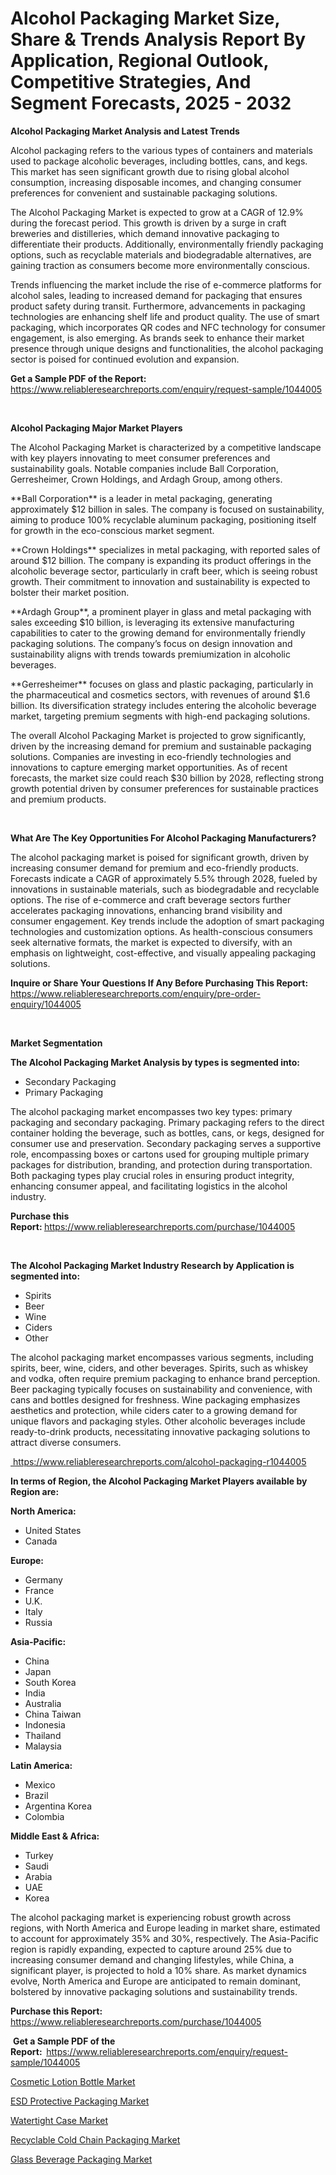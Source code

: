 <p><h1>Alcohol Packaging Market Size, Share & Trends Analysis Report By Application, Regional Outlook, Competitive Strategies, And Segment Forecasts, 2025 - 2032</h1></p><p><strong>Alcohol Packaging Market Analysis and Latest Trends</strong></p>
<p><p>Alcohol packaging refers to the various types of containers and materials used to package alcoholic beverages, including bottles, cans, and kegs. This market has seen significant growth due to rising global alcohol consumption, increasing disposable incomes, and changing consumer preferences for convenient and sustainable packaging solutions.</p><p>The Alcohol Packaging Market is expected to grow at a CAGR of 12.9% during the forecast period. This growth is driven by a surge in craft breweries and distilleries, which demand innovative packaging to differentiate their products. Additionally, environmentally friendly packaging options, such as recyclable materials and biodegradable alternatives, are gaining traction as consumers become more environmentally conscious.</p><p>Trends influencing the market include the rise of e-commerce platforms for alcohol sales, leading to increased demand for packaging that ensures product safety during transit. Furthermore, advancements in packaging technologies are enhancing shelf life and product quality. The use of smart packaging, which incorporates QR codes and NFC technology for consumer engagement, is also emerging. As brands seek to enhance their market presence through unique designs and functionalities, the alcohol packaging sector is poised for continued evolution and expansion.</p></p>
<p><strong>Get a Sample PDF of the Report:&nbsp;</strong> <a href="https://www.reliableresearchreports.com/enquiry/request-sample/1044005?utm_campaign=8&utm_medium=2&utm_source=Github&utm_content=ia&utm_term=08032025&utm_id=alcohol-packaging">https://www.reliableresearchreports.com/enquiry/request-sample/1044005</a></p>
<p>&nbsp;</p>
<p><strong>Alcohol Packaging Major Market Players</strong></p>
<p><p>The Alcohol Packaging Market is characterized by a competitive landscape with key players innovating to meet consumer preferences and sustainability goals. Notable companies include Ball Corporation, Gerresheimer, Crown Holdings, and Ardagh Group, among others.</p><p>**Ball Corporation** is a leader in metal packaging, generating approximately $12 billion in sales. The company is focused on sustainability, aiming to produce 100% recyclable aluminum packaging, positioning itself for growth in the eco-conscious market segment.</p><p>**Crown Holdings** specializes in metal packaging, with reported sales of around $12 billion. The company is expanding its product offerings in the alcoholic beverage sector, particularly in craft beer, which is seeing robust growth. Their commitment to innovation and sustainability is expected to bolster their market position.</p><p>**Ardagh Group**, a prominent player in glass and metal packaging with sales exceeding $10 billion, is leveraging its extensive manufacturing capabilities to cater to the growing demand for environmentally friendly packaging solutions. The company’s focus on design innovation and sustainability aligns with trends towards premiumization in alcoholic beverages.</p><p>**Gerresheimer** focuses on glass and plastic packaging, particularly in the pharmaceutical and cosmetics sectors, with revenues of around $1.6 billion. Its diversification strategy includes entering the alcoholic beverage market, targeting premium segments with high-end packaging solutions.</p><p>The overall Alcohol Packaging Market is projected to grow significantly, driven by the increasing demand for premium and sustainable packaging solutions. Companies are investing in eco-friendly technologies and innovations to capture emerging market opportunities. As of recent forecasts, the market size could reach $30 billion by 2028, reflecting strong growth potential driven by consumer preferences for sustainable practices and premium products.</p></p>
<p>&nbsp;</p>
<p><strong>What Are The Key Opportunities For Alcohol Packaging Manufacturers?</strong></p>
<p><p>The alcohol packaging market is poised for significant growth, driven by increasing consumer demand for premium and eco-friendly products. Forecasts indicate a CAGR of approximately 5.5% through 2028, fueled by innovations in sustainable materials, such as biodegradable and recyclable options. The rise of e-commerce and craft beverage sectors further accelerates packaging innovations, enhancing brand visibility and consumer engagement. Key trends include the adoption of smart packaging technologies and customization options. As health-conscious consumers seek alternative formats, the market is expected to diversify, with an emphasis on lightweight, cost-effective, and visually appealing packaging solutions.</p></p>
<p><strong>Inquire or Share Your Questions If Any Before Purchasing This Report:</strong> <a href="https://www.reliableresearchreports.com/enquiry/pre-order-enquiry/1044005?utm_campaign=8&utm_medium=2&utm_source=Github&utm_content=ia&utm_term=08032025&utm_id=alcohol-packaging">https://www.reliableresearchreports.com/enquiry/pre-order-enquiry/1044005</a></p>
<p>&nbsp;</p>
<p><strong>Market Segmentation</strong></p>
<p><strong>The Alcohol Packaging Market Analysis by types is segmented into:</strong></p>
<p><ul><li>Secondary Packaging</li><li>Primary Packaging</li></ul></p>
<p><p>The alcohol packaging market encompasses two key types: primary packaging and secondary packaging. Primary packaging refers to the direct container holding the beverage, such as bottles, cans, or kegs, designed for consumer use and preservation. Secondary packaging serves a supportive role, encompassing boxes or cartons used for grouping multiple primary packages for distribution, branding, and protection during transportation. Both packaging types play crucial roles in ensuring product integrity, enhancing consumer appeal, and facilitating logistics in the alcohol industry.</p></p>
<p><strong>Purchase this Report:&nbsp;</strong><a href="https://www.reliableresearchreports.com/purchase/1044005?utm_campaign=8&utm_medium=2&utm_source=Github&utm_content=ia&utm_term=08032025&utm_id=alcohol-packaging">https://www.reliableresearchreports.com/purchase/1044005</a></p>
<p>&nbsp;</p>
<p><strong>The Alcohol Packaging Market Industry Research by Application is segmented into:</strong></p>
<p><ul><li>Spirits</li><li>Beer</li><li>Wine</li><li>Ciders</li><li>Other</li></ul></p>
<p><p>The alcohol packaging market encompasses various segments, including spirits, beer, wine, ciders, and other beverages. Spirits, such as whiskey and vodka, often require premium packaging to enhance brand perception. Beer packaging typically focuses on sustainability and convenience, with cans and bottles designed for freshness. Wine packaging emphasizes aesthetics and protection, while ciders cater to a growing demand for unique flavors and packaging styles. Other alcoholic beverages include ready-to-drink products, necessitating innovative packaging solutions to attract diverse consumers.</p></p>
<p><a href="https://www.reliableresearchreports.com/alcohol-packaging-r1044005?utm_campaign=8&utm_medium=2&utm_source=Github&utm_content=ia&utm_term=08032025&utm_id=alcohol-packaging">&nbsp;https://www.reliableresearchreports.com/alcohol-packaging-r1044005</a></p>
<p><strong>In terms of Region, the Alcohol Packaging Market Players available by Region are:</strong></p>
<p>
    <p> <strong> North America: </strong>
        <ul>
            <li>United States</li>
            <li>Canada</li>
        </ul>
        </p> 
    <p> <strong> Europe: </strong>
        <ul>
            <li>Germany</li>
            <li>France</li>
            <li>U.K.</li>
            <li>Italy</li>
            <li>Russia</li>
        </ul>
        </p> 
    <p> <strong> Asia-Pacific: </strong>
        <ul>
            <li>China</li>
            <li>Japan</li>
            <li>South Korea</li>
            <li>India</li>
            <li>Australia</li>
            <li>China Taiwan</li>
            <li>Indonesia</li>
            <li>Thailand</li>
            <li>Malaysia</li>
        </ul>
        </p> 
    <p> <strong> Latin America: </strong>
        <ul>
            <li>Mexico</li>
            <li>Brazil</li>
            <li>Argentina Korea</li>
            <li>Colombia</li>
        </ul>
        </p> 
    <p> <strong> Middle East & Africa: </strong>
        <ul>
            <li>Turkey</li>
            <li>Saudi</li>
            <li>Arabia</li>
            <li>UAE</li>
            <li>Korea</li>
        </ul>
    </p>
    </p>
<p><p>The alcohol packaging market is experiencing robust growth across regions, with North America and Europe leading in market share, estimated to account for approximately 35% and 30%, respectively. The Asia-Pacific region is rapidly expanding, expected to capture around 25% due to increasing consumer demand and changing lifestyles, while China, a significant player, is projected to hold a 10% share. As market dynamics evolve, North America and Europe are anticipated to remain dominant, bolstered by innovative packaging solutions and sustainability trends.</p></p>
<p><strong>Purchase this Report: </strong><a href="https://www.reliableresearchreports.com/purchase/1044005?utm_campaign=8&utm_medium=2&utm_source=Github&utm_content=ia&utm_term=08032025&utm_id=alcohol-packaging">https://www.reliableresearchreports.com/purchase/1044005</a></p>
<p>&nbsp;<strong>Get a Sample PDF of the Report:&nbsp;&nbsp;</strong><a href="https://www.reliableresearchreports.com/enquiry/request-sample/1044005?utm_campaign=8&utm_medium=2&utm_source=Github&utm_content=ia&utm_term=08032025&utm_id=alcohol-packaging">https://www.reliableresearchreports.com/enquiry/request-sample/1044005</a></p>
<p><strong></strong></p>
<p><p><a href="https://github.com/shpirttangim48/Market-Research-Report-List-1/blob/main/cosmetic-lotion-bottle-market.md?utm_campaign=8&utm_medium=2&utm_source=Github&utm_content=ia&utm_term=08032025&utm_id=alcohol-packaging">Cosmetic Lotion Bottle Market</a></p><p><a href="https://github.com/snelldimkeod/Market-Research-Report-List-1/blob/main/esd-protective-packaging-market.md?utm_campaign=8&utm_medium=2&utm_source=Github&utm_content=ia&utm_term=08032025&utm_id=alcohol-packaging">ESD Protective Packaging Market</a></p><p><a href="https://github.com/lugnabirue/Market-Research-Report-List-1/blob/main/watertight-case-market.md?utm_campaign=8&utm_medium=2&utm_source=Github&utm_content=ia&utm_term=08032025&utm_id=alcohol-packaging">Watertight Case Market</a></p><p><a href="https://github.com/braisykhwezi/Market-Research-Report-List-1/blob/main/recyclable-cold-chain-packaging-market.md?utm_campaign=8&utm_medium=2&utm_source=Github&utm_content=ia&utm_term=08032025&utm_id=alcohol-packaging">Recyclable Cold Chain Packaging Market</a></p><p><a href="https://github.com/gakpasulgun/Market-Research-Report-List-1/blob/main/glass-beverage-packaging-market.md?utm_campaign=8&utm_medium=2&utm_source=Github&utm_content=ia&utm_term=08032025&utm_id=alcohol-packaging">Glass Beverage Packaging Market</a></p></p>